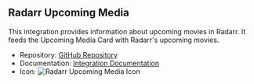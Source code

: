 ## Radarr Upcoming Media

This integration provides information about upcoming movies in Radarr. It feeds the Upcoming Media Card with Radarr's upcoming movies.

- Repository: [GitHub Repository](https://github.com/custom-components/sensor.radarr_upcoming_media)
- Documentation: [Integration Documentation](https://github.com/custom-components/sensor.radarr_upcoming_media/blob/master/README.md)
- Icon: ![Radarr Upcoming Media Icon](radarr_upcoming_media/icon.png)
